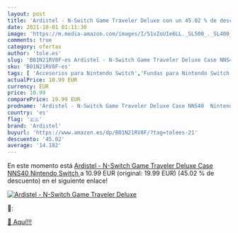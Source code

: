 ```yaml
---
layout: post
title: 'Ardistel - N-Switch Game Traveler Deluxe con un 45.02 % de descuento'
date: 2021-10-01 01:11:30
image: 'https://m.media-amazon.com/images/I/51vZoUIe6LL._SL500_._SL400_.jpg'
comments: true
category: ofertas
author: 'tole.es'
slug: 'B01N21RV8F-es Ardistel - N-Switch Game Traveler Deluxe Case NNS40...'
sku: 'B01N21RV8F-es'
tags: [ 'Accesorios para Nintendo Switch','Fundas para Nintendo Switch','Fundas y almacenamiento para Nintendo Switch','Hardware y juegos para Nintendo Switch','Videojuegos','ardistel','nintendo', ]
actualPrice: 10.99 EUR
currency: EUR
price: 10.99
comparePrice: 19.99 EUR
prodname: 'Ardistel - N-Switch Game Traveler Deluxe Case NNS40  Nintendo Switch '
country: 'es'
flag: '🇪🇸'
brand: 'Ardistel'
buyurl: 'https://www.amazon.es/dp/B01N21RV8F/?tag=tolees-21'
descuento: '45.02'
average: '14.182'
---
```


En este momento está [Ardistel - N-Switch Game Traveler Deluxe Case NNS40  Nintendo Switch ](https://www.amazon.es/dp/B01N21RV8F/?tag=tolees-21) a 10.99 EUR (original: 19.99 EUR) (45.02 %  de descuento) en el siguiente enlace!

[![Ardistel - N-Switch Game Traveler Deluxe](https://m.media-amazon.com/images/I/51vZoUIe6LL._SL500_._SL400_.jpg)](https://www.amazon.es/dp/B01N21RV8F/?tag=tolees-21)

🔎:


[🛒 Aquí!!!](https://www.amazon.es/dp/B01N21RV8F/?tag=tolees-21)
